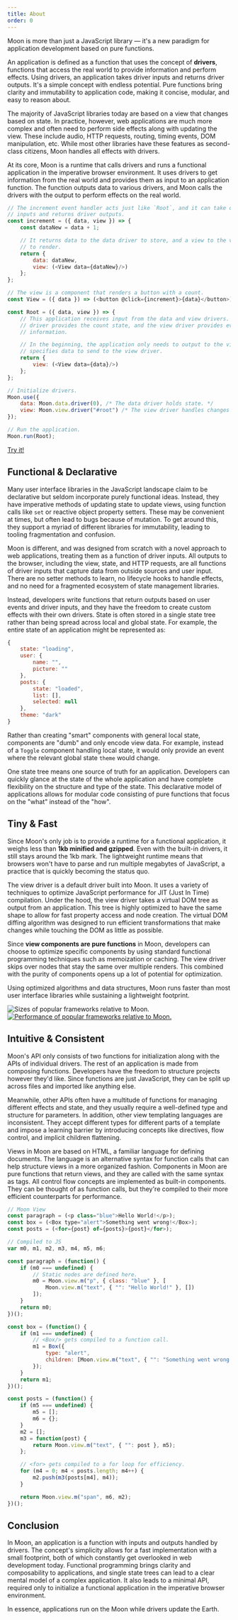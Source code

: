 ```yaml
---
title: About
order: 0
---
```


Moon is more than just a JavaScript library — it's a new paradigm for application development based on pure functions.

An application is defined as a function that uses the concept of **drivers**, functions that access the real world to provide information and perform effects. Using drivers, an application takes driver inputs and returns driver outputs. It's a simple concept with endless potential. Pure functions bring clarity and immutability to application code, making it concise, modular, and easy to reason about.

The majority of JavaScript libraries today are based on a view that changes based on state. In practice, however, web applications are much more complex and often need to perform side effects along with updating the view. These include audio, HTTP requests, routing, timing events, DOM manipulation, etc. While most other libraries have these features as second-class citizens, Moon handles all effects with drivers.

At its core, Moon is a runtime that calls drivers and runs a functional application in the imperative browser environment. It uses drivers to get information from the real world and provides them as input to an application function. The function outputs data to various drivers, and Moon calls the drivers with the output to perform effects on the real world.

```js
// The increment event handler acts just like `Root`, and it can take driver
// inputs and returns driver outputs.
const increment = ({ data, view }) => {
	const dataNew = data + 1;

	// It returns data to the data driver to store, and a view to the view driver
	// to render.
	return {
		data: dataNew,
		view: (<View data={dataNew}/>)
	};
};

// The view is a component that renders a button with a count.
const View = ({ data }) => (<button @click={increment}>{data}</button>);

const Root = ({ data, view }) => {
	// This application receives input from the data and view drivers. The data
	// driver provides the count state, and the view driver provides event
	// information.

	// In the beginning, the application only needs to output to the view, so it
	// specifies data to send to the view driver.
	return {
		view: (<View data={data}/>)
	};
};

// Initialize drivers.
Moon.use({
	data: Moon.data.driver(0), /* The data driver holds state. */
	view: Moon.view.driver("#root") /* The view driver handles changes to the DOM. */
});

// Run the application.
Moon.run(Root);
```

<a href="/moon/play#%2F%2F%20The%20increment%20event%20handler%20acts%20just%20like%20%60Root%60%2C%20and%20it%20can%20take%20driver%0A%2F%2F%20inputs%20and%20returns%20driver%20outputs.%0Aconst%20increment%20%3D%20(%7B%20data%2C%20view%20%7D)%20%3D%3E%20%7B%0A%20%20%20%20const%20dataNew%20%3D%20data%20%2B%201%3B%0A%0A%20%20%20%20%2F%2F%20It%20returns%20data%20to%20the%20data%20driver%20to%20store%2C%20and%20a%20view%20to%20the%20view%20driver%0A%20%20%20%20%2F%2F%20to%20render.%0A%20%20%20%20return%20%7B%0A%20%20%20%20%20%20%20%20data%3A%20dataNew%2C%0A%20%20%20%20%20%20%20%20view%3A%20(%3CView%20data%3D%7BdataNew%7D%2F%3E)%0A%20%20%20%20%7D%3B%0A%7D%3B%0A%0A%2F%2F%20The%20view%20is%20a%20component%20that%20renders%20a%20button%20with%20a%20count.%0Aconst%20View%20%3D%20(%7B%20data%20%7D)%20%3D%3E%20(%3Cbutton%20%40click%3D%7Bincrement%7D%3E%7Bdata%7D%3C%2Fbutton%3E)%3B%0A%0Aconst%20Root%20%3D%20(%7B%20data%2C%20view%20%7D)%20%3D%3E%20%7B%0A%20%20%20%20%2F%2F%20This%20application%20receives%20input%20from%20the%20data%20and%20view%20drivers.%20The%20data%0A%20%20%20%20%2F%2F%20driver%20provides%20the%20count%20state%2C%20and%20the%20view%20driver%20provides%20event%0A%20%20%20%20%2F%2F%20information.%0A%0A%20%20%20%20%2F%2F%20In%20the%20beginning%2C%20the%20application%20only%20needs%20to%20output%20to%20the%20view%2C%20so%20it%0A%20%20%20%20%2F%2F%20specifies%20data%20to%20send%20to%20the%20view%20driver.%0A%20%20%20%20return%20%7B%0A%20%20%20%20%20%20%20%20view%3A%20(%3CView%20data%3D%7Bdata%7D%2F%3E)%0A%20%20%20%20%7D%3B%0A%7D%3B%0A%0A%2F%2F%20Initialize%20drivers.%0AMoon.use(%7B%0A%20%20%20%20data%3A%20Moon.data.driver(0)%2C%20%2F*%20The%20data%20driver%20holds%20state.%20*%2F%0A%20%20%20%20view%3A%20Moon.view.driver(%22%23root%22)%20%2F*%20The%20view%20driver%20handles%20changes%20to%20the%20DOM.%20*%2F%0A%7D)%3B%0A%0A%2F%2F%20Run%20the%20application.%0AMoon.run(Root)%3B">Try it!</a>

## Functional & Declarative

Many user interface libraries in the JavaScript landscape claim to be declarative but seldom incorporate purely functional ideas. Instead, they have imperative methods of updating state to update views, using function calls like `set` or reactive object property setters. These may be convenient at times, but often lead to bugs because of mutation. To get around this, they support a myriad of different libraries for immutability, leading to tooling fragmentation and confusion.

Moon is different, and was designed from scratch with a novel approach to web applications, treating them as a function of driver inputs. All outputs to the browser, including the view, state, and HTTP requests, are all functions of driver inputs that capture data from outside sources and user input. There are no setter methods to learn, no lifecycle hooks to handle effects, and no need for a fragmented ecosystem of state management libraries.

Instead, developers write functions that return outputs based on user events and driver inputs, and they have the freedom to create custom effects with their own drivers. State is often stored in a single state tree rather than being spread across local and global state. For example, the entire state of an application might be represented as:

```js
{
	state: "loading",
	user: {
		name: "",
		picture: ""
	},
	posts: {
		state: "loaded",
		list: [],
		selected: null
	},
	theme: "dark"
}
```

Rather than creating "smart" components with general local state, components are "dumb" and only encode view data. For example, instead of a `Toggle` component handling local state, it would only provide an event where the relevant global state `theme` would change.

One state tree means one source of truth for an application. Developers can quickly glance at the state of the whole application and have complete flexibility on the structure and type of the state. This declarative model of applications allows for modular code consisting of pure functions that focus on the "what" instead of the "how".

## Tiny & Fast

Since Moon's only job is to provide a runtime for a functional application, it weighs less than **1kb minified and gzipped**. Even with the built-in drivers, it still stays around the 1kb mark. The lightweight runtime means that browsers won't have to parse and run multiple megabytes of JavaScript, a practice that is quickly becoming the status quo.

The view driver is a default driver built into Moon. It uses a variety of techniques to optimize JavaScript performance for JIT (Just In Time) compilation. Under the hood, the view driver takes a virtual DOM tree as output from an application. This tree is highly optimized to have the same shape to allow for fast property access and node creation. The virtual DOM diffing algorithm was designed to run efficient transformations that make changes while touching the DOM as little as possible.

Since **view components are pure functions** in Moon, developers can choose to optimize specific components by using standard functional programming techniques such as memoization or caching. The view driver skips over nodes that stay the same over multiple renders. This combined with the purity of components opens up a lot of potential for optimization.

Using optimized algorithms and data structures, Moon runs faster than most user interface libraries while sustaining a lightweight footprint.

![Sizes of popular frameworks relative to Moon.](/moon/img/size-large.png)
<a class="linkImage" href="https://github.com/krausest/js-framework-benchmark">![Performance of popular frameworks relative to Moon.](/moon/img/speed-large.png)</a>

## Intuitive & Consistent

Moon's API only consists of two functions for initialization along with the APIs of individual drivers. The rest of an application is made from composing functions. Developers have the freedom to structure projects however they'd like. Since functions are just JavaScript, they can be split up across files and imported like anything else.

Meanwhile, other APIs often have a multitude of functions for managing different effects and state, and they usually require a well-defined type and structure for parameters. In addition, other view templating languages are inconsistent. They accept different types for different parts of a template and impose a learning barrier by introducing concepts like directives, flow control, and implicit children flattening.

Views in Moon are based on HTML, a familiar language for defining documents. The language is an alternative syntax for function calls that can help structure views in a more organized fashion. Components in Moon are pure functions that return views, and they are called with the same syntax as tags. All control flow concepts are implemented as built-in components. They can be thought of as function calls, but they're compiled to their more efficient counterparts for performance.

```js
// Moon View
const paragraph = (<p class="blue">Hello World!</p>);
const box = (<Box type="alert">Something went wrong!</Box>);
const posts = (<for={post} of={posts}>{post}</for>);

// Compiled to JS
var m0, m1, m2, m3, m4, m5, m6;

const paragraph = (function() {
	if (m0 === undefined) {
		// Static nodes are defined here.
		m0 = Moon.view.m("p", { class: "blue" }, [
			Moon.view.m("text", { "": "Hello World!" }, [])
		]);
	}
	return m0;
})();

const box = (function() {
	if (m1 === undefined) {
		// <Box/> gets compiled to a function call.
		m1 = Box({
			type: "alert",
			children: [Moon.view.m("text", { "": "Something went wrong!" }, [])]
		});
	}
	return m1;
})();

const posts = (function() {
	if (m5 === undefined) {
		m5 = [];
		m6 = {};
	}
	m2 = [];
	m3 = function(post) {
		return Moon.view.m("text", { "": post }, m5);
	};

	// <for> gets compiled to a for loop for efficiency.
	for (m4 = 0; m4 < posts.length; m4++) {
		m2.push(m3(posts[m4], m4));
	}

	return Moon.view.m("span", m6, m2);
})();
```

## Conclusion

In Moon, an application is a function with inputs and outputs handled by drivers. The concept's simplicity allows for a fast implementation with a small footprint, both of which constantly get overlooked in web development today. Functional programming brings clarity and composability to applications, and single state trees can lead to a clear mental model of a complex application. It also leads to a minimal API, required only to initialize a functional application in the imperative browser environment.

In essence, applications run on the Moon while drivers update the Earth.
